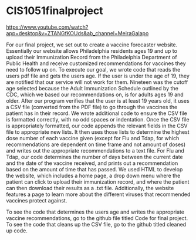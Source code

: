 # CIS1051finalproject

https://www.youtube.com/watch?app=desktop&v=ZTANGfKOUds&ab_channel=MeiraGalapo

For our final project, we set out to create a vaccine forecaster website. Essentially our website allows Philadelphia residents ages 19 and up to upload their Immunization Record from the Philadelphia Department of Public Health and receive customized recommendations for vaccines they need to follow up on. To execute our goal, we wrote code that reads the users pdf file and gets the users age. If the user is under the age of  19, they are notified that our service will not work for them. Nineteen was the cutoff age selected because the Adult Immunization Schedule outlined by the CDC, which we based our recommendations on, is for adults ages 19 and older. After our program verifies that the user is at least 19 years old, it uses a CSV file (converted from the PDF file) to go through the vaccines the patient has in their record. We wrote additional code to ensure the CSV file is formatted correctly, with no odd spaces or indentation. Once the CSV file is appropriately formatted, our code appends the relevant fields in the CSV file to appropriate new lists. It then uses those lists to determine the highest dose number of each vaccine given (except for Flu and Tdap, for which recommendations are dependent on time frame and not amount of doses) and writes out the appropriate recommendations to a text file. For Flu and Tdap, our code determines the number of days between the current date and the date of the vaccine received, and prints out a recommendation based on the amount of time that has passed. We used HTML to develop the website, which includes a home page, a drop down menu where the patient can click to upload their immunization record, and where the patient can then download their results as a .txt file. Additionally, the website features a page to learn more about the different viruses that recommended vaccines protect against. 

To see the code that determines the users age and writes the appropriate vaccine recommendations, go to the github file titled Code for final project. 
To see the code that cleans up the CSV file, go to the github titled cleaned up code.
